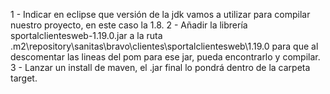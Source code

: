 1 - Indicar en eclipse que versión de la jdk vamos a utilizar para compilar nuestro proyecto, en este caso la 1.8.
2 - Añadir la librería sportalclientesweb-1.19.0.jar a la ruta .m2\repository\sanitas\bravo\clientes\sportalclientesweb\1.19.0 para que al descomentar las lineas del pom para ese jar, pueda encontrarlo y compilar.
3 - Lanzar un install de maven, el .jar final lo pondrá dentro de la carpeta target.
